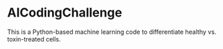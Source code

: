 # AICodingChallenge
This is a Python-based machine learning code to differentiate healthy vs. toxin-treated cells.


